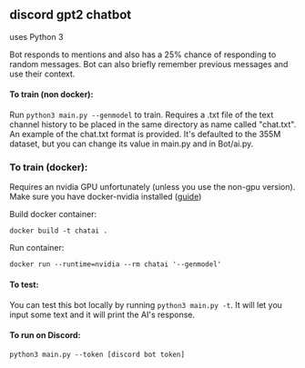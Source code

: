 ## discord gpt2 chatbot
uses Python 3

Bot responds to mentions and also has a 25% chance of responding to random messages. Bot can also briefly remember previous messages and use their context. 

#### To train (non docker):
Run `python3 main.py --genmodel` to train.
Requires a .txt file of the text channel history to be placed in the same directory as name called "chat.txt". An example of the chat.txt format is provided. It's defaulted to the 355M dataset, but you can change its value in main.py and in Bot/ai.py.

### To train (docker):
Requires an nvidia GPU unfortunately (unless you use the non-gpu version). Make sure you have docker-nvidia installed ([guide](https://josehoras.github.io/tensorflow-with-gpu-using-docker-and-pycharm/))

Build docker container: 

```
docker build -t chatai .
```

Run container: 

```
docker run --runtime=nvidia --rm chatai '--genmodel'
```

#### To test:
You can test this bot locally by running `python3 main.py -t`. It will let you input some text and it will print the AI's response.

#### To run on Discord:
 `python3 main.py --token [discord bot token]`
